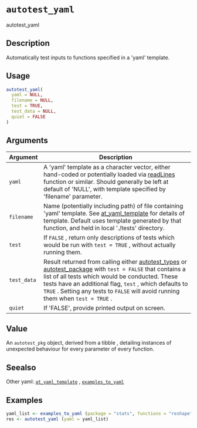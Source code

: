 # `autotest_yaml`

autotest_yaml


## Description

Automatically test inputs to functions specified in a 'yaml' template.


## Usage

```r
autotest_yaml(
  yaml = NULL,
  filename = NULL,
  test = TRUE,
  test_data = NULL,
  quiet = FALSE
)
```


## Arguments

Argument      |Description
------------- |----------------
`yaml`     |     A 'yaml' template as a character vector, either hand-coded or potentially loaded via [readLines](#readlines) function or similar. Should generally be left at default of 'NULL', with template specified by 'filename' parameter.
`filename`     |     Name (potentially including path) of file containing 'yaml' template. See [at_yaml_template](#atyamltemplate) for details of template. Default uses template generated by that function, and held in local './tests' directory.
`test`     |     If `FALSE` , return only descriptions of tests which would be run with `test = TRUE` , without actually running them.
`test_data`     |     Result returned from calling either [autotest_types](#autotesttypes) or [autotest_package](#autotestpackage) with `test = FALSE` that contains a list of all tests which would be conducted. These tests have an additional flag, `test` , which defaults to `TRUE` . Setting any tests to `FALSE` will avoid running them when `test = TRUE` .
`quiet`     |     If 'FALSE', provide printed output on screen.


## Value

An `autotest_pkg` object, derived from a tibble , detailing
 instances of unexpected behaviour for every parameter of every function.


## Seealso

Other yaml:
 [`at_yaml_template`](#atyamltemplate) ,
 [`examples_to_yaml`](#examplestoyaml)


## Examples

```r
yaml_list <- examples_to_yaml (package = "stats", functions = "reshape")
res <- autotest_yaml (yaml = yaml_list)
```


